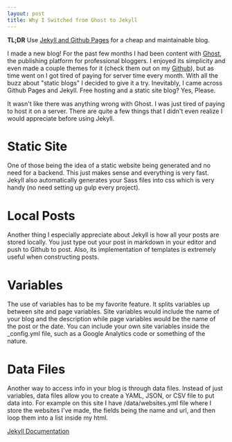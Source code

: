 ```yaml
---
layout: post
title: Why I Switched from Ghost to Jekyll
---
```


**TL;DR** Use [Jekyll and Github Pages](https://help.github.com/articles/about-github-pages-and-jekyll/) for a cheap and maintainable blog.

I made a new blog! For the past few months I had been content with [Ghost](https://ghost.org), the publishing platform for professional bloggers. I enjoyed its simplicity and even made a couple themes for it (check them out on my [Github](https://github.com/getmicah)), but as time went on I got tired of paying for server time every month. With all the buzz about "static blogs" I decided to give it a try. Inevitably, I came across Github Pages and Jekyll. Free hosting and a static site blog? Yes, Please.

It wasn't like there was anything wrong with Ghost. I was just tired of paying to host it on a server. There are quite a few things that I didn't even realize I would appreciate before using Jekyll.

# Static Site
One of those being the idea of a static website being generated and no need for a backend. This just makes sense and everything is very fast. Jekyll also automatically generates your Sass files into css which is very handy (no need setting up gulp every project).

# Local Posts
Another thing I especially appreciate about Jekyll is how all your posts are stored locally. You just type out your post in markdown in your editor and push to Github to post. Also, its implementation of templates is extremely useful when constructing posts.

# Variables
The use of variables has to be my favorite feature. It splits variables up between site and page variables. Site variables would include the name of your blog and the description while page variables would be the name of the post or the date. You can include your own site variables inside the &#95;config.yml file, such as a Google Analytics code or something of the nature.

# Data Files
Another way to access info in your blog is through data files. Instead of just variables, data files allow you to create a YAML, JSON, or CSV file to put data into. For example on this site I have /data/websites.yml file where I store the websites I've made, the fields being the name and url, and then loop them into a list inside my html.

[Jekyll Documentation](https://jekyllrb.com/docs/home/)
